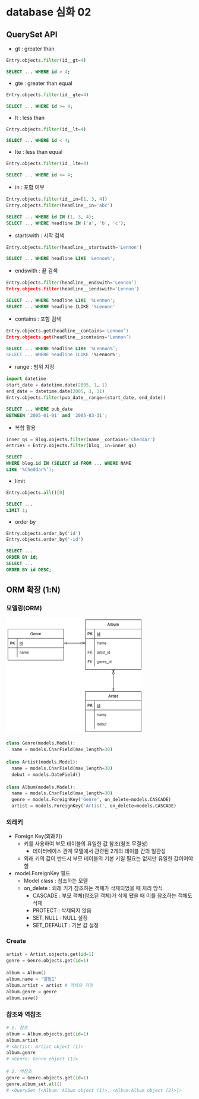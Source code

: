 # database 심화 02
## QuerySet API
- gt : greater than
```python
Entry.objects.filter(id__gt=4)
```
```sql
SELECT ... WHERE id > 4;
```
- gte : greater than equal
```python
Entry.objects.filter(id__gte=4)
```
```sql
SELECT ... WHERE id >= 4;
```
- lt : less than
```python
Entry.objects.filter(id__lt=4)
```
```sql
SELECT ... WHERE id < 4;
```
- lte : less than equal
```python
Entry.objects.filter(id__lte=4)
```
```sql
SELECT ... WHERE id <= 4;
```
- in : 포함 여부
```python
Entry.objects.filter(id__in=[1, 3, 4])
Entry.objects.filter(headline__in='abc')
```
```sql
SELECT ... WHERE id IN (1, 3, 4);
SELECT ... WHERE headline IN ('a', 'b', 'c');
```
- startswith : 시작 검색
```python
Entry.objects.filter(headline__startswith='Lennon')
```
```sql
SELECT ... WHERE headline LIKE 'Lennon%';
```
- endswith : 끝 검색
```python
Entry.objects.filter(headline__endswith='Lennon’)
Entry.objects.filter(headline__iendswith='Lennon')
```
```sql
SELECT ... WHERE headline LIKE '%Lennon';
SELECT ... WHERE headline ILIKE '%Lennon'
```
- contains : 포함 검색
```python
Entry.objects.get(headline__contains='Lennon’)
Entry.objects.get(headline__icontains='Lennon’)
```
```sql
SELECT ... WHERE headline LIKE '%Lennon%’;
SELECT ... WHERE headline ILIKE '%Lennon%';
```
- range : 범위 지정
```python
import datetime
start_date = datetime.date(2005, 1, 1)
end_date = datetime.date(2005, 3, 31)
Entry.objects.filter(pub_date__range=(start_date, end_date))
```
```sql
SELECT ... WHERE pub_date
BETWEEN '2005-01-01' and '2005-03-31';
```
- 복합 활용
```python
inner_qs = Blog.objects.filter(name__contains='Cheddar')
entries = Entry.objects.filter(blog__in=inner_qs)
```
```sql
SELECT ...
WHERE blog.id IN (SELECT id FROM ... WHERE NAME
LIKE '%Cheddar%’);
```
- limit
```python
Entry.objects.all()[0]
```
```sql
SELECT ...
LIMIT 1;
```
- order by
```python
Entry.objects.order_by('id')
Entry.objects.order_by('-id')
```
```sql
SELECT ...
ORDER BY id;
SELECT ...
ORDER BY id DESC;
```
## ORM 확장 (1:N)
### 모델링(ORM)
![modeling](database_advanced03.assets/modeling.PNG)
```python
class Genre(models.Model):
  name = models.CharField(max_length=30)

class Artist(models.Model):
  name = models.CharField(max_length=30)
  debut = models.DateField()

class Album(models.Model):
  name = models.CharField(max_length=30)
  genre = models.ForeignKey('Genre', on_delete=models.CASCADE)
  artist = models.ForeignKey('Artist', on_delete=models.CASCADE)
```
### 외래키
- Foreign Key(외래키)
  - 키를 사용하여 부모 테이블의 유일한 값 참조(참조 무결성)
    - 데이터베이스 관계 모델에서 관련된 2개의 테이블 간의 일관성
  - 외래 키의 값이 반드시 부모 테이블의 기본 키일 필요는 없지만 유일한 값이어야 함
- model.ForeignKey 필드
  - Model class : 참조하는 모델
  - on_delete : 외래 키가 참조하는 객체가 삭제되었을 때 처리 방식
    - CASCADE : 부모 객체(참조된 객체)가 삭제 됐을 때 이를 참조하는 객체도 삭제
    - PROTECT : 삭제되지 않음
    - SET_NULL : NULL 설정
    - SET_DEFAULT : 기본 값 설정

### Create
```python
artist = Artist.objects.get(id=1)
genre = Genre.objects.get(id=1)

album = Album()
album.name = '앨범1'
album.artist = artist # 객체의 저장
album.genre = genre
album.save()
```

### 참조와 역참조
```python
# 1. 참조
album = Album.objects.get(id=1)
album.artist
# <Artist: Artist object (1)>
album.genre
# <Genre: Genre object (1)>

# 2. 역참조
genre = Genre.objects.get(id=1)
genre.album_set.all()
# <QuerySet [<Album: Album object (1)>, <Album:Album object (2)>]>
```